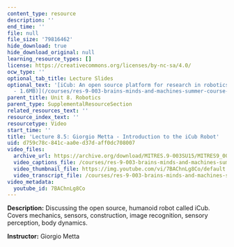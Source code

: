 ```yaml
---
content_type: resource
description: ''
end_time: ''
file: null
file_size: '79816462'
hide_download: true
hide_download_original: null
learning_resource_types: []
license: https://creativecommons.org/licenses/by-nc-sa/4.0/
ocw_type: ''
optional_tab_title: Lecture Slides
optional_text: '[iCub: An open source platform for research in robotics & AI (PDF
  - 1.6MB)](/courses/res-9-003-brains-minds-and-machines-summer-course-summer-2015/resources/mitres_9_003sum15_lec8-5)'
parent_title: Unit 8. Robotics
parent_type: SupplementalResourceSection
related_resources_text: ''
resource_index_text: ''
resourcetype: Video
start_time: ''
title: 'Lecture 8.5: Giorgio Metta - Introduction to the iCub Robot'
uid: d759c78c-841c-aa0e-d37d-aff0dc708007
video_files:
  archive_url: https://archive.org/download/MITRES.9-003SU15/MITRES9_003SU15_Lecture_8-5_300k.mp4
  video_captions_file: /courses/res-9-003-brains-minds-and-machines-summer-course-summer-2015/201370f2dfa15137b228ddd68284bd8a_7BAChnLg8Co.vtt
  video_thumbnail_file: https://img.youtube.com/vi/7BAChnLg8Co/default.jpg
  video_transcript_file: /courses/res-9-003-brains-minds-and-machines-summer-course-summer-2015/7e2836880c2c203958f88a2bcc94e6d9_7BAChnLg8Co.pdf
video_metadata:
  youtube_id: 7BAChnLg8Co
---
```


**Description:** Discussing the open source, humanoid robot called iCub. Covers mechanics, sensors, construction, image recognition, sensory perception, body dynamics.

**Instructor:** Giorgio Metta

